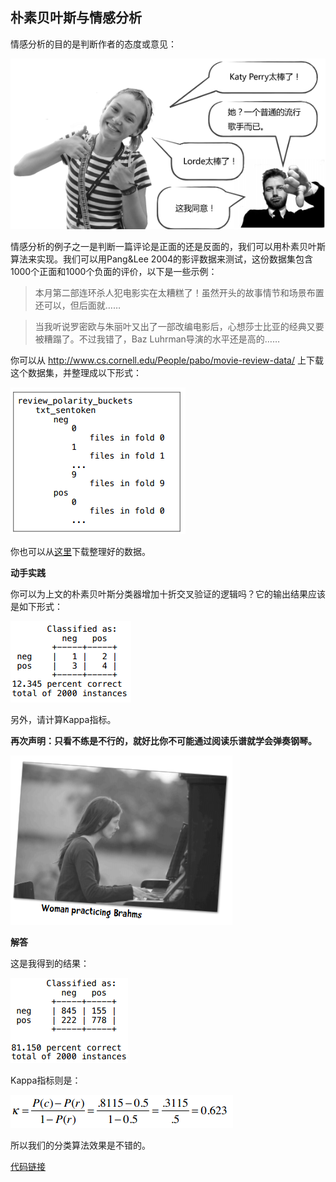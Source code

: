 ## 朴素贝叶斯与情感分析

情感分析的目的是判断作者的态度或意见：

![](../img/chapter-7/chapter-7-33.png)

情感分析的例子之一是判断一篇评论是正面的还是反面的，我们可以用朴素贝叶斯算法来实现。我们可以用Pang&Lee 2004的影评数据来测试，这份数据集包含1000个正面和1000个负面的评价，以下是一些示例：

> 本月第二部连环杀人犯电影实在太糟糕了！虽然开头的故事情节和场景布置还可以，但后面就……

> 当我听说罗密欧与朱丽叶又出了一部改编电影后，心想莎士比亚的经典又要被糟蹋了。不过我错了，Baz Luhrman导演的水平还是高的……

你可以从 http://www.cs.cornell.edu/People/pabo/movie-review-data/ 上下载这个数据集，并整理成以下形式：

![](../img/chapter-7/chapter-7-34.png)

你也可以从[这里](http://guidetodatamining.com/guide/data/reviewPolarityBuckets.zip)下载整理好的数据。

**动手实践**

你可以为上文的朴素贝叶斯分类器增加十折交叉验证的逻辑吗？它的输出结果应该是如下形式：

![](../img/chapter-7/chapter-7-35.png)

另外，请计算Kappa指标。

**再次声明：只看不练是不行的，就好比你不可能通过阅读乐谱就学会弹奏钢琴。**

![](../img/chapter-7/chapter-7-36.png)

**解答**

这是我得到的结果：

![](../img/chapter-7/chapter-7-37.png)

Kappa指标则是：

![](../img/chapter-7/chapter-7-38.png)

所以我们的分类算法效果是不错的。

[代码链接](https://github.com/yourtion/DataminingGuideBook-Codes/tree/master/chapter-7/bayesSentiment.py)
